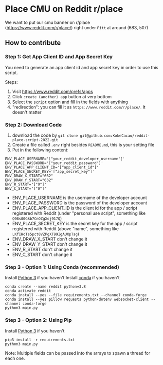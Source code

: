 # Place CMU on Reddit r/place

We want to put our cmu banner on r/place (https://www.reddit.com/r/place/) right under `Pitt` at around (683, 507)

## How to contribute

### Step 1: Get App Client ID and App Secret Key

You need to generate an app client id and app secret key in order to use this script.

Steps:

1. Visit https://www.reddit.com/prefs/apps
2. Click `create (another) app` button at very bottom 
3. Select the `script` option and fill in the fields with anything
4. "redirection": you can fill it as `https://www.reddit.com/r/place/`. It doesn't matter


### Step 2: Download Code
1. download the code by `git clone git@github.com:KokeCacao/reddit-place-script-2022.git`
2. Create a file called `.env` right besides `README.md`, this is your setting file
3. Put in the following content:

```text
ENV_PLACE_USERNAME='["your_reddit_developer_username"]'
ENV_PLACE_PASSWORD='["your_reddit_password"]'
ENV_PLACE_APP_CLIENT_ID='["app_client_id"]'
ENV_PLACE_SECRET_KEY='["app_secret_key"]'
ENV_DRAW_X_START="662"
ENV_DRAW_Y_START="632"
ENV_R_START='["0"]'
ENV_C_START='["0"]'
```

- ENV_PLACE_USERNAME is the username of the developer account
- ENV_PLACE_PASSWORD is the password of the developer account
- ENV_PLACE_APP_CLIENT_ID is the client id for the app / script registered with Reddit (under "personal use script", something like `Q98s00Gkb7CnOZgXoj917Q`)
- ENV_PLACE_SECRET_KEY is the secret key for the app / script registered with Reddit (above "name", something like `LKfIHcTs5pct0VZPgXT99IgAUXpTsg`)
- ENV_DRAW_X_START don't change it
- ENV_DRAW_Y_START don't change it
- ENV_R_START don't change it
- ENV_C_START don't change it


### Step 3 - Option 1: Using Conda (recommended)
Install [Python 3](https://www.python.org/downloads/) if you haven't
Install [conda](https://docs.conda.io/en/latest/miniconda.html) if you haven't

```shell
conda create --name reddit python=3.8
conda activate reddit
conda install --yes --file requirements.txt --channel conda-forge
conda install --yes pillow requests python-dotenv websocket-client --channel conda-forge
python3 main.py
```

### Step 3 - Option 2: Using Pip
Install [Python 3](https://www.python.org/downloads/) if you haven't

```shell
pip3 install -r requirements.txt
python3 main.py
```

Note: Multiple fields can be passed into the arrays to spawn a thread for each one.
